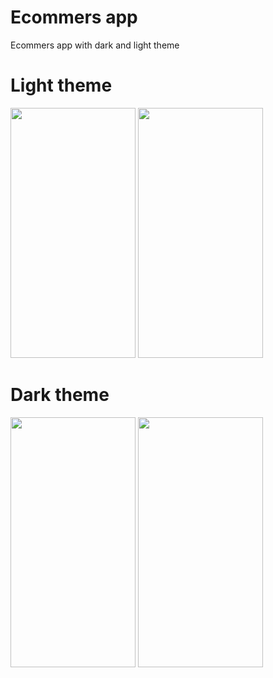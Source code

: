 # Ecommers app
   Ecommers app with dark and light theme
 
 # Light theme
 <img src="https://user-images.githubusercontent.com/62002764/219341864-1c1606d8-f704-40cf-a736-cf5493f0e03d.png" width="200" height="400">   <img src="https://user-images.githubusercontent.com/62002764/219352895-ac8463e0-108a-467f-96bb-8fefcd5bea31.png" width="200" height="400">

 




# Dark theme
 <img src="https://user-images.githubusercontent.com/62002764/219342302-094259ac-66af-42ff-b996-f2c04b6d9662.png" width="200" height="400">   <img src="https://user-images.githubusercontent.com/62002764/219353380-63663739-3aff-4d89-bcf3-ab9a46032115.png" width="200" height="400">
 




